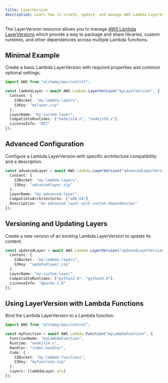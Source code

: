 ```yaml
---
title: LayerVersion
description: Learn how to create, update, and manage AWS Lambda LayerVersions using Alchemy Cloud Control.
---
```



The LayerVersion resource allows you to manage [AWS Lambda LayerVersions](https://docs.aws.amazon.com/lambda/latest/userguide/) which provide a way to package and share libraries, custom runtimes, and other dependencies across multiple Lambda functions.

## Minimal Example

Create a basic Lambda LayerVersion with required properties and common optional settings.

```ts
import AWS from "alchemy/aws/control";

const lambdaLayer = await AWS.Lambda.LayerVersion("myLayerVersion", {
  Content: {
    S3Bucket: "my-lambda-layers",
    S3Key: "mylayer.zip"
  },
  LayerName: "my-custom-layer",
  CompatibleRuntimes: ["nodejs14.x", "nodejs16.x"],
  LicenseInfo: "MIT"
});
```

## Advanced Configuration

Configure a Lambda LayerVersion with specific architecture compatibility and a description.

```ts
const advancedLayer = await AWS.Lambda.LayerVersion("advancedLayerVersion", {
  Content: {
    S3Bucket: "my-lambda-layers",
    S3Key: "advancedlayer.zip"
  },
  LayerName: "my-advanced-layer",
  CompatibleArchitectures: ["x86_64"],
  Description: "An advanced layer with custom dependencies"
});
```

## Versioning and Updating Layers

Create a new version of an existing Lambda LayerVersion to update its content.

```ts
const updatedLayer = await AWS.Lambda.LayerVersion("updatedLayerVersion", {
  Content: {
    S3Bucket: "my-lambda-layers",
    S3Key: "updatedlayer.zip"
  },
  LayerName: "my-custom-layer",
  CompatibleRuntimes: ["python3.8", "python3.9"],
  LicenseInfo: "Apache-2.0"
});
```

## Using LayerVersion with Lambda Functions

Bind the Lambda LayerVersion to a Lambda function.

```ts
import AWS from "alchemy/aws/control";

const myFunction = await AWS.Lambda.Function("myLambdaFunction", {
  FunctionName: "myLambdaFunction",
  Runtime: "nodejs14.x",
  Handler: "index.handler",
  Code: {
    S3Bucket: "my-lambda-functions",
    S3Key: "myfunction.zip"
  },
  Layers: [lambdaLayer.arn]
});
```
